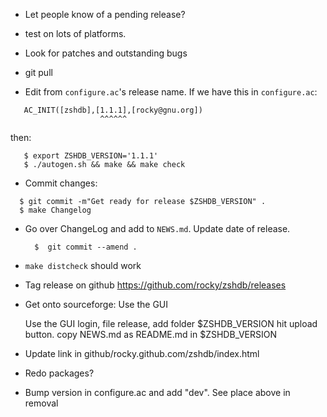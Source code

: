- Let people know of a pending release?

- test on lots of platforms.

- Look for patches and outstanding bugs

- git pull

- Edit from `configure.ac`'s release name. If we have this in `configure.ac`:
```
   AC_INIT([zshdb],[1.1.1],[rocky@gnu.org])
                    ^^^^^^
```

then:

```console
   $ export ZSHDB_VERSION='1.1.1'
   $ ./autogen.sh && make && make check
```

- Commit changes:

```console
  $ git commit -m"Get ready for release $ZSHDB_VERSION" .
  $ make Changelog
```

- Go over ChangeLog and add to `NEWS.md`. Update date of release.

  ```console
	$  git commit --amend .
  ```

- `make distcheck` should work

- Tag release on github
   https://github.com/rocky/zshdb/releases

- Get onto sourceforge:
  Use the GUI

  Use the GUI
   login, file release, add folder $ZSHDB_VERSION
   hit upload button.
   copy NEWS.md as README.md in $ZSHDB_VERSION

- Update link in github/rocky.github.com/zshdb/index.html

- Redo packages?

- Bump version in configure.ac and add "dev". See place above in
  removal
